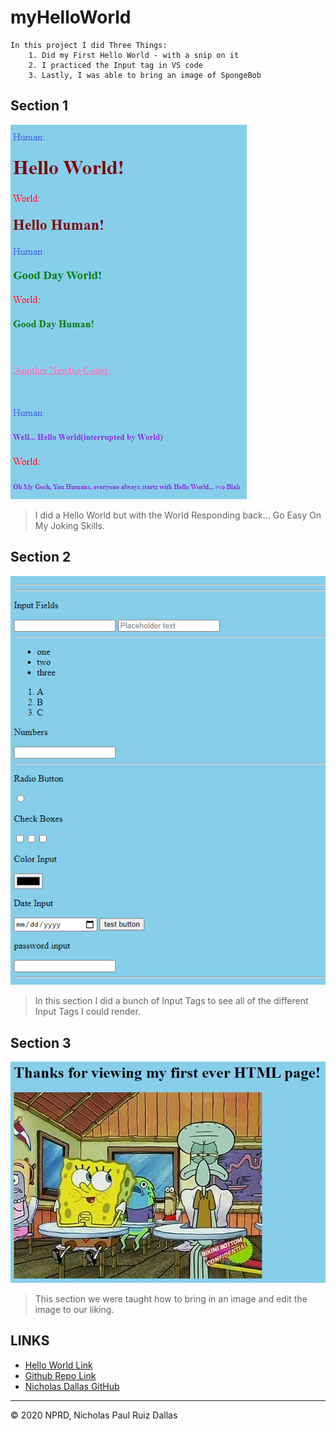 # myHelloWorld

```
In this project I did Three Things: 
    1. Did my First Hello World - with a snip on it
    2. I practiced the Input tag in VS code
    3. Lastly, I was able to bring an image of SpongeBob 
```
## Section 1
![section1](./photos/section1.png)

>I did a Hello World but with the World Responding back... Go Easy On My Joking Skills.

## Section 2
![section2](./photos/section2.png)

>In this section I did a bunch of Input Tags to see all of the different Input Tags I could render.

## Section 3
![footer](./photos/footer.png)

>This section we were taught how to bring in an image and edit the image to our liking.


## LINKS

- [Hello World Link](https://nicholasd-uci.github.io/myHelloWorld/)
- [Github Repo Link](https://github.com/nicholasd-uci/myHelloWorld)
- [Nicholas Dallas GitHub](https://github.com/nicholasd-uci)

- - -
© 2020 NPRD, Nicholas Paul Ruiz Dallas